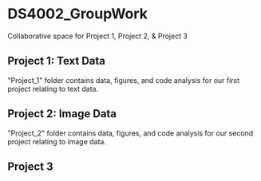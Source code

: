 # DS4002_GroupWork
Collaborative space for Project 1, Project 2, &amp; Project 3

## Project 1: Text Data

"Project_1" folder contains data, figures, and code analysis for our first project relating to text data.

## Project 2: Image Data

"Project_2" folder contains data, figures, and code analysis for our second project relating to image data.

## Project 3
